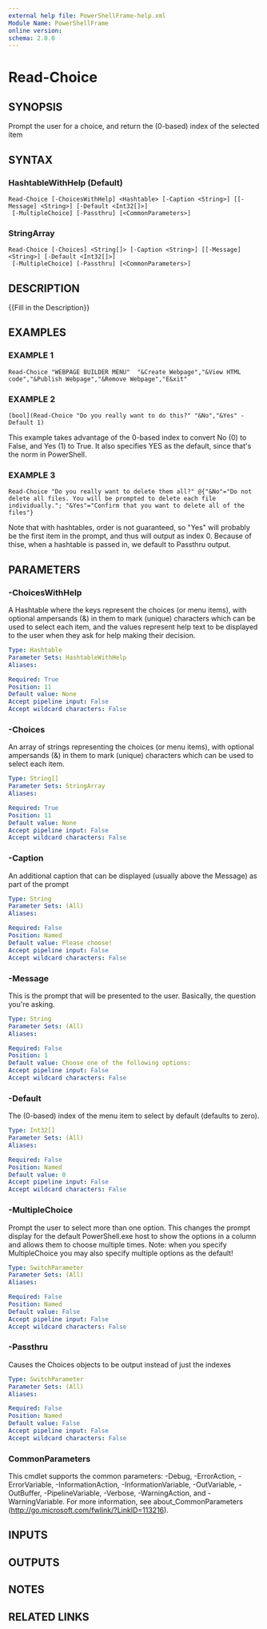 ```yaml
---
external help file: PowerShellFrame-help.xml
Module Name: PowerShellFrame
online version:
schema: 2.0.0
---
```


# Read-Choice

## SYNOPSIS
Prompt the user for a choice, and return the (0-based) index of the selected item

## SYNTAX

### HashtableWithHelp (Default)
```
Read-Choice [-ChoicesWithHelp] <Hashtable> [-Caption <String>] [[-Message] <String>] [-Default <Int32[]>]
 [-MultipleChoice] [-Passthru] [<CommonParameters>]
```

### StringArray
```
Read-Choice [-Choices] <String[]> [-Caption <String>] [[-Message] <String>] [-Default <Int32[]>]
 [-MultipleChoice] [-Passthru] [<CommonParameters>]
```

## DESCRIPTION
{{Fill in the Description}}

## EXAMPLES

### EXAMPLE 1
```
Read-Choice "WEBPAGE BUILDER MENU"  "&Create Webpage","&View HTML code","&Publish Webpage","&Remove Webpage","E&xit"
```

### EXAMPLE 2
```
[bool](Read-Choice "Do you really want to do this?" "&No","&Yes" -Default 1)
```

This example takes advantage of the 0-based index to convert No (0) to False, and Yes (1) to True.
It also specifies YES as the default, since that's the norm in PowerShell.

### EXAMPLE 3
```
Read-Choice "Do you really want to delete them all?" @{"&No"="Do not delete all files. You will be prompted to delete each file individually."; "&Yes"="Confirm that you want to delete all of the files"}
```

Note that with hashtables, order is not guaranteed, so "Yes" will probably be the first item in the prompt, and thus will output as index 0. 
Because of thise, when a hashtable is passed in, we default to Passthru output.

## PARAMETERS

### -ChoicesWithHelp
A Hashtable where the keys represent the choices (or menu items), with optional ampersands (&) in them to mark (unique) characters which can be used to select each item, and the values represent help text to be displayed to the user when they ask for help making their decision.

```yaml
Type: Hashtable
Parameter Sets: HashtableWithHelp
Aliases:

Required: True
Position: 11
Default value: None
Accept pipeline input: False
Accept wildcard characters: False
```

### -Choices
An array of strings representing the choices (or menu items), with optional ampersands (&) in them to mark (unique) characters which can be used to select each item.

```yaml
Type: String[]
Parameter Sets: StringArray
Aliases:

Required: True
Position: 11
Default value: None
Accept pipeline input: False
Accept wildcard characters: False
```

### -Caption
An additional caption that can be displayed (usually above the Message) as part of the prompt

```yaml
Type: String
Parameter Sets: (All)
Aliases:

Required: False
Position: Named
Default value: Please choose!
Accept pipeline input: False
Accept wildcard characters: False
```

### -Message
This is the prompt that will be presented to the user.
Basically, the question you're asking.

```yaml
Type: String
Parameter Sets: (All)
Aliases:

Required: False
Position: 1
Default value: Choose one of the following options:
Accept pipeline input: False
Accept wildcard characters: False
```

### -Default
The (0-based) index of the menu item to select by default (defaults to zero).

```yaml
Type: Int32[]
Parameter Sets: (All)
Aliases:

Required: False
Position: Named
Default value: 0
Accept pipeline input: False
Accept wildcard characters: False
```

### -MultipleChoice
Prompt the user to select more than one option.
This changes the prompt display for the default PowerShell.exe host to show the options in a column and allows them to choose multiple times.
Note: when you specify MultipleChoice you may also specify multiple options as the default!

```yaml
Type: SwitchParameter
Parameter Sets: (All)
Aliases:

Required: False
Position: Named
Default value: False
Accept pipeline input: False
Accept wildcard characters: False
```

### -Passthru
Causes the Choices objects to be output instead of just the indexes

```yaml
Type: SwitchParameter
Parameter Sets: (All)
Aliases:

Required: False
Position: Named
Default value: False
Accept pipeline input: False
Accept wildcard characters: False
```

### CommonParameters
This cmdlet supports the common parameters: -Debug, -ErrorAction, -ErrorVariable, -InformationAction, -InformationVariable, -OutVariable, -OutBuffer, -PipelineVariable, -Verbose, -WarningAction, and -WarningVariable. For more information, see about_CommonParameters (http://go.microsoft.com/fwlink/?LinkID=113216).

## INPUTS

## OUTPUTS

## NOTES

## RELATED LINKS
